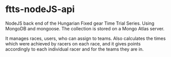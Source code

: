 # ftts-nodeJS-api

NodeJS back end of the Hungarian Fixed gear Time Trial Series. Using MongoDB and mongoose. The collection is stored on a
Mongo Atlas server. 


It manages races, users, who can assign to teams. Also calculates the times which were achieved by racers on each race,
and it gives points accordingly to each individual racer and for the teams they are in. 

